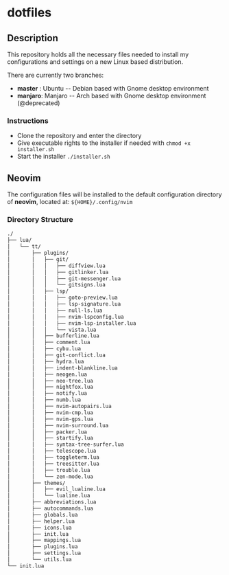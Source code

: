 # dotfiles

## Description

This repository holds all the necessary files needed to install my configurations and settings on a new Linux based
distribution.

There are currently two branches:

* **master** : Ubuntu  -- Debian based with Gnome desktop environment
* **manjaro**: Manjaro -- Arch based with Gnome desktop environment (@deprecated)

### Instructions

* Clone the repository and enter the directory
* Give executable rights to the installer if needed with `chmod +x installer.sh`
* Start the installer `./installer.sh`

## Neovim

The configuration files will be installed to the default configuration directory of **neovim**, located at:
`${HOME}/.config/nvim`

### Directory Structure

```bash
./
├── lua/
│   └── tt/
│       ├── plugins/
│       │   ├── git/
│       │   │   ├── diffview.lua
│       │   │   ├── gitlinker.lua
│       │   │   ├── git-messenger.lua
│       │   │   └── gitsigns.lua
│       │   ├── lsp/
│       │   │   ├── goto-preview.lua
│       │   │   ├── lsp-signature.lua
│       │   │   ├── null-ls.lua
│       │   │   ├── nvim-lspconfig.lua
│       │   │   ├── nvim-lsp-installer.lua
│       │   │   └── vista.lua
│       │   ├── bufferline.lua
│       │   ├── comment.lua
│       │   ├── cybu.lua
│       │   ├── git-conflict.lua
│       │   ├── hydra.lua
│       │   ├── indent-blankline.lua
│       │   ├── neogen.lua
│       │   ├── neo-tree.lua
│       │   ├── nightfox.lua
│       │   ├── notify.lua
│       │   ├── numb.lua
│       │   ├── nvim-autopairs.lua
│       │   ├── nvim-cmp.lua
│       │   ├── nvim-gps.lua
│       │   ├── nvim-surround.lua
│       │   ├── packer.lua
│       │   ├── startify.lua
│       │   ├── syntax-tree-surfer.lua
│       │   ├── telescope.lua
│       │   ├── toggleterm.lua
│       │   ├── treesitter.lua
│       │   ├── trouble.lua
│       │   └── zen-mode.lua
│       ├── themes/
│       │   ├── evil_lualine.lua
│       │   └── lualine.lua
│       ├── abbreviations.lua
│       ├── autocommands.lua
│       ├── globals.lua
│       ├── helper.lua
│       ├── icons.lua
│       ├── init.lua
│       ├── mappings.lua
│       ├── plugins.lua
│       ├── settings.lua
│       └── utils.lua
└── init.lua
```
